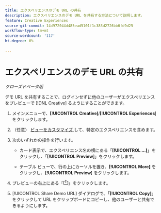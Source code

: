 ```yaml
---
title: エクスペリエンスのデモ URL の共有
description: エクスペリエンスのデモ URL を共有する方法について説明します。
feature: Creative Experiences
source-git-commit: 14d972044d485ead5101f1c383d2726bb6fd9d25
workflow-type: tm+mt
source-wordcount: '117'
ht-degree: 0%

---
```


# エクスペリエンスのデモ URL の共有

*クローズドベータ版*

デモ URL を共有することで、ログインせずに他のユーザーがエクスペリエンスをプレビューで [!DNL Creative] るようにすることができます。

1. メインメニューで、**[!UICONTROL Creative]**/**[!UICONTROL Experiences]** をクリックします。

1. （任意） [ ビューをカスタマイズ ](/help/creative/introduction/customize-data-views.md) して、特定のエクスペリエンスを含めます。

1. 次のいずれかの操作を行います。

   * カード表示で、エクスペリエンス名の横にある「**[!UICONTROL ...]**」をクリックし、「**[!UICONTROL Preview]**」をクリックします。

   * テーブル ビューで、行の上にカーソルを置き、**[!UICONTROL More]** をクリックし、**[!UICONTROL Preview]** をクリックします。

1. プレビューの右上にある「![ 共有 ](/help/creative/assets/share.png " 共有 ")」をクリックします。

1. [!UICONTROL Share Demo URL] ダイアログで、「**[!UICONTROL Copy]**」をクリックして URL をクリップボードにコピーし、他のユーザーと共有できるようにします。
